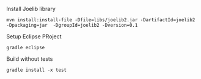 
Install Joelib library

	mvn install:install-file -Dfile=libs/joelib2.jar -DartifactId=joelib2  -Dpackaging=jar  -DgroupId=joelib2 -Dversion=0.1
	
	
Setup Eclipse PRoject
	
	gradle eclipse

Build without tests


	gradle install -x test